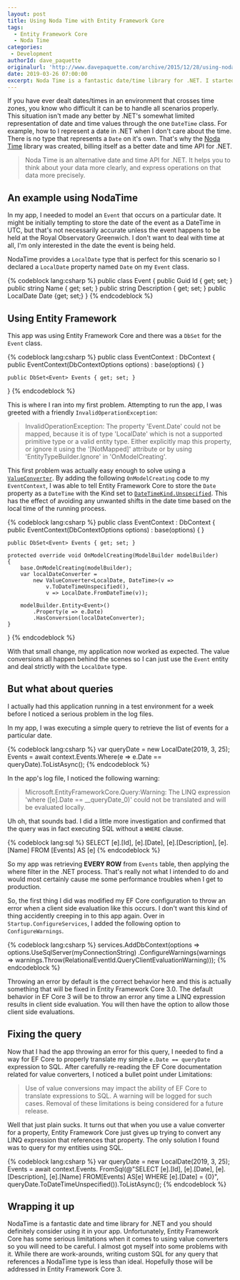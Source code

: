```yaml
---
layout: post
title: Using Noda Time with Entity Framework Core
tags:
  - Entity Framework Core
  - Noda Time
categories:
 - Development
authorId: dave_paquette
originalurl: 'http://www.davepaquette.com/archive/2015/12/28/using-noda-time-with-ef-core.aspx'
date: 2019-03-26 07:00:00
excerpt: Noda Time is a fantastic date/time library for .NET. I started using it recently and it really simplified the logic around handling dates. Unfortunately, I ran in to some problems with using Noda Time together with Entity Framework Core.
---
```

If you have ever dealt dates/times in an environment that crosses time zones, you know who difficult it can be to handle all scenarios properly. This situation isn't made any better by .NET's somewhat limited representation of date and time values through the one `DateTime` class. For example, how to I represent a date in .NET when I don't care about the time. There is no type that represents a `Date` on it's own. That's why the [Noda Time](https://nodatime.org/) library was created, billing itself as a better date and time API for .NET.

> Noda Time is an alternative date and time API for .NET. It helps you to think about your data more clearly, and express operations on that data more precisely.

## An example using NodaTime

In my app, I needed to model an `Event` that occurs on a particular date. It might be initially tempting to store the date of the event as a DateTime in UTC, but that's not necessarily accurate unless the event happens to be held at the Royal Observatory Greenwich. I don't want to deal with time at all, I'm only interested in the date the event is being held. 

NodaTime provides a `LocalDate` type that is perfect for this scenario so I declared a `LocalDate` property named `Date` on my `Event` class.

{% codeblock lang:csharp %}
public class Event
{
    public Guid Id { get; set; }
    public string Name { get; set; }
    public string Description { get; set; }
    public LocalDate Date {get; set;}
}
{% endcodeblock %}

## Using Entity Framework

This app was using Entity Framework Core and there was a `DbSet` for the `Event` class.

{% codeblock lang:csharp %}
public class EventContext : DbContext
{
    public EventContext(DbContextOptions<EventContext> options) : base(options)
    {
    }

    public DbSet<Event> Events { get; set; }
}
{% endcodeblock %}

This is where I ran into my first problem. Attempting to run the app, I was greeted with a friendly `InvalidOperationException`:

> InvalidOperationException: The property 'Event.Date' could not be mapped, because it is of type 'LocalDate' which is not a supported primitive type or a valid entity type. Either explicitly map this property, or ignore it using the '[NotMapped]' attribute or by using 'EntityTypeBuilder.Ignore' in 'OnModelCreating'.

This first problem was actually easy enough to solve using a [`ValueConverter`](https://docs.microsoft.com/ef/core/modeling/value-conversions). By adding the following `OnModelCreating` code to my `EventContext`, I was able to tell Entity Framework Core to store the `Date` property as a `DateTime` with the Kind set to [`DateTimeKind.Unspecified`](https://docs.microsoft.com/dotnet/api/system.datetimekind#System_DateTimeKind_Unspecified). This has the effect of avoiding any unwanted shifts in the date time based on the local time of the running process. 

{% codeblock lang:csharp %}
public class EventContext : DbContext
{
    public EventContext(DbContextOptions<EventContext> options) : base(options)
    {
    }

    public DbSet<Event> Events { get; set; }

    protected override void OnModelCreating(ModelBuilder modelBuilder)
    {
        base.OnModelCreating(modelBuilder);
        var localDateConverter = 
            new ValueConverter<LocalDate, DateTime>(v =>  
                v.ToDateTimeUnspecified(), 
                v => LocalDate.FromDateTime(v));

        modelBuilder.Entity<Event>()
            .Property(e => e.Date)
            .HasConversion(localDateConverter);
    }
}
{% endcodeblock %}

With that small change, my application now worked as expected. The value conversions all happen behind the scenes so I can just use the `Event` entity and deal strictly with the `LocalDate` type.

## But what about queries
I actually had this application running in a test environment for a week before I noticed a serious problem in the log files.

In my app, I was executing a simple query to retrieve the list of events for a particular date.

{% codeblock lang:csharp %}
var queryDate = new LocalDate(2019, 3, 25);
Events = await context.Events.Where(e => e.Date == queryDate).ToListAsync();
{% endcodeblock %}

In the app's log file, I noticed the following warning:

> Microsoft.EntityFrameworkCore.Query:Warning: The LINQ expression 'where ([e].Date == __queryDate_0)' could not be translated and will be evaluated locally.

Uh oh, that sounds bad. I did a little more investigation and confirmed that the query was in fact executing SQL without a `WHERE` clause.

{% codeblock lang:sql %}
SELECT [e].[Id], [e].[Date], [e].[Description], [e].[Name]
FROM [Events] AS [e]
{% endcodeblock %}

So my app was retrieving **EVERY ROW** from `Events` table, then applying the where filter in the .NET process. That's really not what I intended to do and would most certainly cause me some performance troubles when I get to production.

So, the first thing I did was modified my EF Core configuration to throw an error when a client side evaluation like this occurs. I don't want this kind of thing accidently creeping in to this app again. Over in `Startup.ConfigureServices`, I added the following option to `ConfigureWarnings`. 

{% codeblock lang:csharp %}
services.AddDbContext<EventContext>(options =>
        options.UseSqlServer(myConnectionString)
        .ConfigureWarnings(warnings => 
            warnings.Throw(RelationalEventId.QueryClientEvaluationWarning)));
{% endcodeblock %}

Throwing an error by default is the correct behavior here and this is actually something that will be fixed in Entity Framework Core 3.0. The default behavior in EF Core 3 will be to throw an error any time a LINQ expression results in client side evaluation. You will then have the option to allow those client side evaluations. 

## Fixing the query
Now that I had the app throwing an error for this query, I needed to find a way for EF Core to properly translate my simple `e.Date == queryDate` expression to SQL. After carefully re-reading the EF Core documentation related for value converters, I noticed a bullet point under Limitations:

> Use of value conversions may impact the ability of EF Core to translate expressions to SQL. A warning will be logged for such cases. Removal of these limitations is being considered for a future release.

Well that just plain sucks. It turns out that when you use a value converter for a property, Entity Framework Core just gives up trying to convert any LINQ expression that references that property. The only solution I found was to query for my entities using SQL.

{% codeblock lang:csharp %}
var queryDate = new LocalDate(2019, 3, 25);
Events = await context.Events.
    FromSql(@"SELECT [e].[Id], [e].[Date], [e].[Description], [e].[Name]
FROM[Events] AS[e]
WHERE [e].[Date] = {0}", queryDate.ToDateTimeUnspecified()).ToListAsync();
{% endcodeblock %}

## Wrapping it up
NodaTime is a fantastic date and time library for .NET and you should definitely consider using it in your app. Unfortunately, Entity Framework Core has some serious limitations when it comes to using value converters so you will need to be careful. I almost got myself into some problems with it. While there are work-arounds, writing custom SQL for any query that references a NodaTime type is less than ideal. Hopefully those will be addressed in Entity Framework Core 3.  